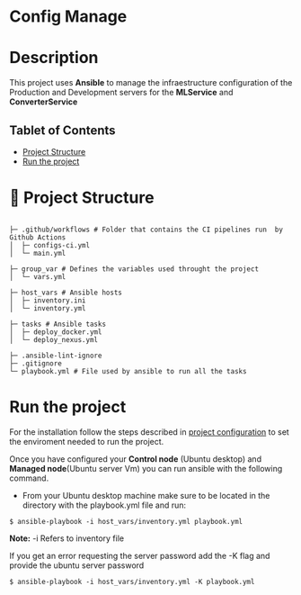 # Config Manage

# Description
This project uses **Ansible** to manage the infraestructure configuration of the Production and Development servers for the **MLService** and **ConverterService**


## Tablet of Contents

- [Project Structure](#-project-structure)
- [Run the project](#run-the-project)


# 📂 Project Structure

```

├─ .github/workflows # Folder that contains the CI pipelines run  by Github Actions
│  ├─ configs-ci.yml
│  └─ main.yml

├─ group_var # Defines the variables used throught the project
│  └─ vars.yml

├─ host_vars # Ansible hosts
│  ├─ inventory.ini
│  └─ inventory.yml

├─ tasks # Ansible tasks
│  ├─ deploy_docker.yml
│  └─ deploy_nexus.yml

├─ .ansible-lint-ignore
├─ .gitignore
└─ playbook.yml # File used by ansible to run all the tasks
```




# Run the project

For the installation follow the steps described in [project configuration](https://github.com/BC-LT-AT-FS-04/ConfigManage/wiki/Local-configuration) to set the enviroment needed to run the project.  

Once you have configured your **Control node** (Ubuntu desktop) and **Managed node**(Ubuntu server Vm) you can run ansible with the following command.


* From your Ubuntu desktop machine make sure to be located in the directory with the playbook.yml file and run:

`$ ansible-playbook -i host_vars/inventory.yml playbook.yml`

**Note:** -i Refers to inventory file

 If you get an error requesting the server password add the -K flag and provide the ubuntu server password

`$ ansible-playbook -i host_vars/inventory.yml -K playbook.yml`








